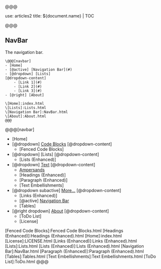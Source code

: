 @@@

use: articles2
title: ${document.name} | TOC

@@@

## NavBar
The navigation bar.

```
\@@@[navbar]
- [Home]
- [@active] [Navigation Bar](#)
- [@dropdown] [Lists]
[@dropdown-content]
    - [Link 1](#)
    - [Link 2](#)
    - [Link 3](#)
- [@right] [About]

\[Home]:index.html
\[Lists]:Lists.html
\[Navigation Bar]:NavBar.html
\[About]:About.html
@@@
```


@@@[navbar]
- [Home]
- [@dropdown] [Code Blocks](#)
[@dropdown-content]
    - [Fenced Code Blocks]
- [@dropdown] [Lists]
[@dropdown-content]
    - [Lists (Enhanced)]
- [@dropdown] [Text](#)
[@dropdown-content]
    - [Ampersands]
    - [Headings (Enhanced)]
    - [Paragraph (Enhanced)]
    - [Text Embellishments]
- [@dropdown subactive] [More...](#)
[@dropdown-content]
    - [Links (Enhanced)]
    - [@active] [Navigation Bar](#)
    - [Tables]
- [@right dropdown] [About]
[@dropdown-content]
    - [ToDo List]
    - [License]


[About]:About.html
[Ampersands]:Ampersands.html
[Fenced Code Blocks]:Fenced Code Blocks.html
[Headings (Enhanced)]:Headings (Enhanced).html
[Home]:index.html
[License]:LICENSE.html
[Links (Enhanced)]:Links (Enhanced).html
[Lists]:Lists.html
[Lists (Enhanced)]:Lists (Enhanced).html
[Navigation Bar]:NavBar.html
[Paragraph (Enhanced)]:Paragraph (Enhanced).html
[Tables]:Tables.html
[Text Embellishments]:Text Embellishments.html
[ToDo List]:ToDo.html
@@@
